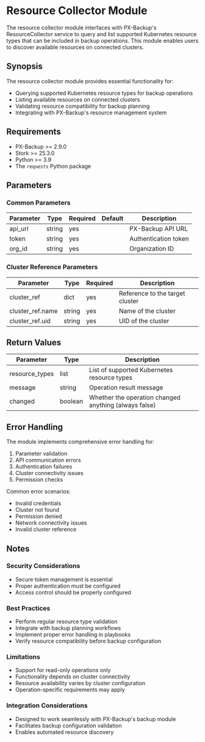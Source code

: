# Resource Collector Module

The resource collector module interfaces with PX-Backup's ResourceCollector service to query and list supported Kubernetes resource types that can be included in backup operations. This module enables users to discover available resources on connected clusters.

## Synopsis

The resource collector module provides essential functionality for:

* Querying supported Kubernetes resource types for backup operations
* Listing available resources on connected clusters
* Validating resource compatibility for backup planning
* Integrating with PX-Backup's resource management system

## Requirements

* PX-Backup >= 2.9.0
* Stork >= 25.3.0
* Python >= 3.9
* The `requests` Python package

## Parameters

### Common Parameters


| Parameter | Type   | Required | Default | Description          |
| ----------- | -------- | ---------- | --------- | ---------------------- |
| api_url   | string | yes      |         | PX-Backup API URL    |
| token     | string | yes      |         | Authentication token |
| org_id    | string | yes      |         | Organization ID      |

### Cluster Reference Parameters


| Parameter        | Type   | Required | Description                     |
| ------------------ | -------- | ---------- | --------------------------------- |
| cluster_ref      | dict   | yes      | Reference to the target cluster |
| cluster_ref.name | string | yes      | Name of the cluster             |
| cluster_ref.uid  | string | yes      | UID of the cluster              |

## Return Values


| Parameter      | Type    | Description                                           |
| ---------------- | --------- | ------------------------------------------------------- |
| resource_types | list    | List of supported Kubernetes resource types           |
| message        | string  | Operation result message                              |
| changed        | boolean | Whether the operation changed anything (always false) |

## Error Handling

The module implements comprehensive error handling for:

1. Parameter validation
2. API communication errors
3. Authentication failures
4. Cluster connectivity issues
5. Permission checks

Common error scenarios:

- Invalid credentials
- Cluster not found
- Permission denied
- Network connectivity issues
- Invalid cluster reference

## Notes

### Security Considerations

* Secure token management is essential
* Proper authentication must be configured
* Access control should be properly configured

### Best Practices

* Perform regular resource type validation
* Integrate with backup planning workflows
* Implement proper error handling in playbooks
* Verify resource compatibility before backup configuration

### Limitations

* Support for read-only operations only
* Functionality depends on cluster connectivity
* Resource availability varies by cluster configuration
* Operation-specific requirements may apply

### Integration Considerations

* Designed to work seamlessly with PX-Backup's backup module
* Facilitates backup configuration validation
* Enables automated resource discovery
